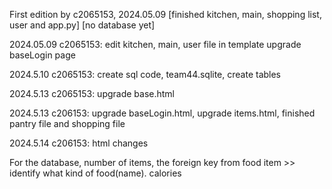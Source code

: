 First edition by c2065153, 2024.05.09
[finished kitchen, main, shopping list, user and app.py]
[no database yet]

2024.05.09
c2065153: edit kitchen, main, user file in template
upgrade baseLogin page

2024.5.10
c2065153: create sql code, team44.sqlite, create tables

2024.5.13
c2065153: upgrade base.html

2024.5.13
c206153: upgrade baseLogin.html, upgrade items.html, finished pantry file and shopping file

2024.5.14
c206153: html changes


For the database, number of items, the foreign key from food item >> identify what kind of food(name).
calories